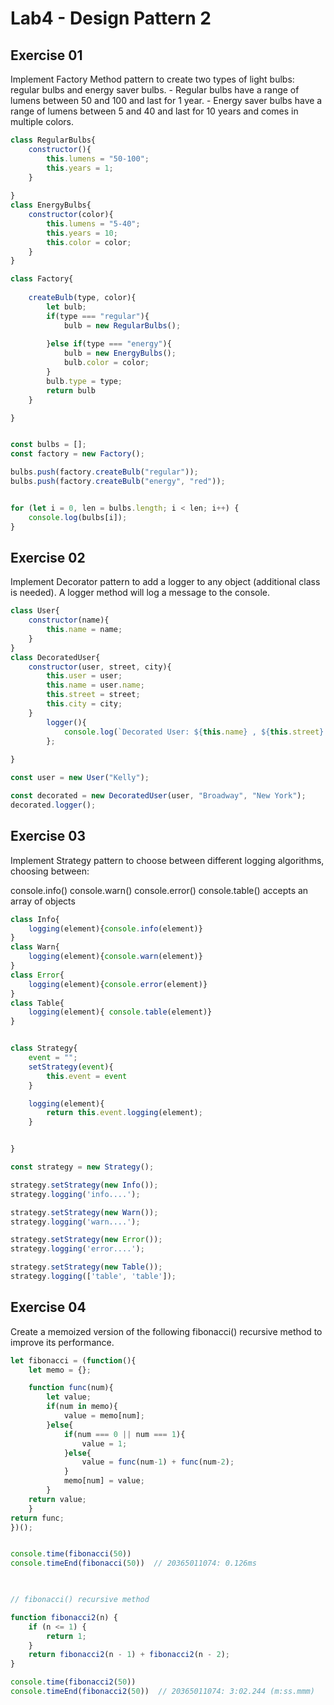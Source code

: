 # Lab4 - Design Pattern 2

## Exercise 01
Implement Factory Method pattern to create two types of light bulbs: regular bulbs and energy saver bulbs.
    - Regular bulbs have a range of lumens between 50 and 100 and last for 1 year.
    - Energy saver bulbs have a range of lumens between 5 and 40 and last for 10 years and comes in multiple colors.

```javascript
class RegularBulbs{
    constructor(){
        this.lumens = "50-100";
        this.years = 1;
    }
    
}
class EnergyBulbs{
    constructor(color){
        this.lumens = "5-40";
        this.years = 10;
        this.color = color;
    }
}

class Factory{
    
    createBulb(type, color){
        let bulb;
        if(type === "regular"){
            bulb = new RegularBulbs();
            
        }else if(type === "energy"){
            bulb = new EnergyBulbs();
            bulb.color = color;
        }
        bulb.type = type;
        return bulb
    }

}


const bulbs = [];
const factory = new Factory();

bulbs.push(factory.createBulb("regular"));
bulbs.push(factory.createBulb("energy", "red"));


for (let i = 0, len = bulbs.length; i < len; i++) {
    console.log(bulbs[i]);
}
```
## Exercise 02
Implement Decorator pattern to add a logger to any object (additional class is needed). A logger method will log a message to the console. 
```javascript
class User{
    constructor(name){
        this.name = name;
    }
}
class DecoratedUser{
    constructor(user, street, city){
        this.user = user;
        this.name = user.name;
        this.street = street;
        this.city = city;
    }
        logger(){
            console.log(`Decorated User: ${this.name} , ${this.street} , ${this.city} `);
        };
    
}

const user = new User("Kelly");

const decorated = new DecoratedUser(user, "Broadway", "New York");
decorated.logger();
```
## Exercise 03
Implement Strategy pattern to choose between different logging algorithms, choosing between:

console.info()
console.warn()
console.error()
console.table() accepts an array of objects


```javascript
class Info{
    logging(element){console.info(element)}
}
class Warn{
    logging(element){console.warn(element)}
}
class Error{
    logging(element){console.error(element)}
}
class Table{
    logging(element){ console.table(element)}
}


class Strategy{
    event = "";
    setStrategy(event){
        this.event = event
    }

    logging(element){
        return this.event.logging(element);
    }


}

const strategy = new Strategy();

strategy.setStrategy(new Info());
strategy.logging('info....');

strategy.setStrategy(new Warn());
strategy.logging('warn....');

strategy.setStrategy(new Error());
strategy.logging('error....');

strategy.setStrategy(new Table());
strategy.logging(['table', 'table']);
```
## Exercise 04
Create a memoized version of the following fibonacci() recursive method to improve its performance.

```javascript
let fibonacci = (function(){
    let memo = {};

    function func(num){
        let value;
        if(num in memo){ 
            value = memo[num]; 
        }else{
            if(num === 0 || num === 1){
                value = 1;
            }else{
                value = func(num-1) + func(num-2); 
            }
            memo[num] = value;
        }
    return value;
    }
return func;
})();


console.time(fibonacci(50))
console.timeEnd(fibonacci(50))  // 20365011074: 0.126ms

 

// fibonacci() recursive method

function fibonacci2(n) {
    if (n <= 1) {
        return 1;
    }
    return fibonacci2(n - 1) + fibonacci2(n - 2);
}

console.time(fibonacci2(50))
console.timeEnd(fibonacci2(50))  // 20365011074: 3:02.244 (m:ss.mmm)


```
